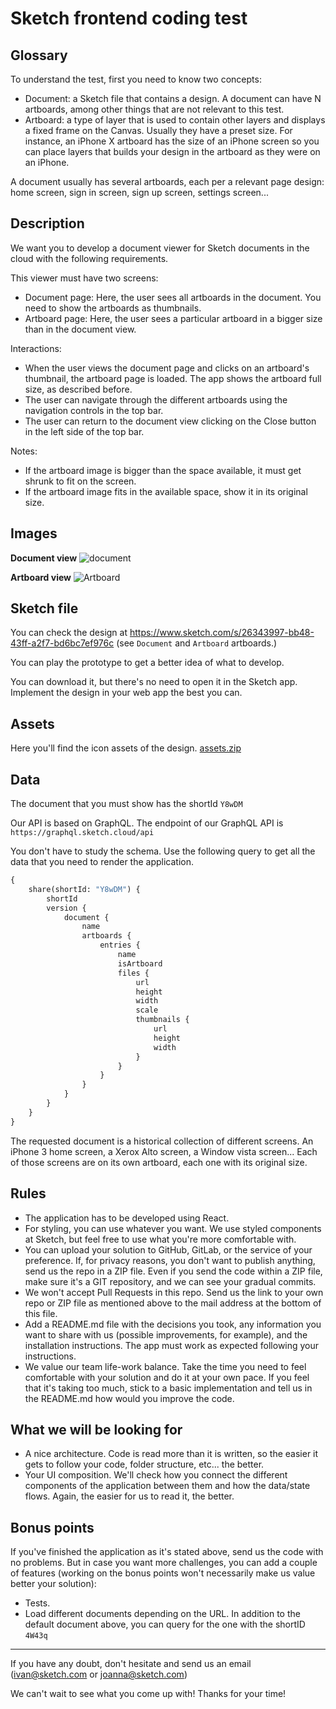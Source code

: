 # Sketch frontend coding test

## Glossary

To understand the test, first you need to know two concepts:

-   Document: a Sketch file that contains a design. A document can have N artboards, among other things that are not relevant to this test.
-   Artboard: a type of layer that is used to contain other layers and displays a fixed frame on the Canvas. Usually they have a preset size. For instance, an iPhone X artboard has the size of an iPhone screen so you can place layers that builds your design in the artboard as they were on an iPhone.

A document usually has several artboards, each per a relevant page design: home screen, sign in screen, sign up screen, settings screen...

## Description

We want you to develop a document viewer for Sketch documents in the cloud with the following requirements.

This viewer must have two screens:

-   Document page: Here, the user sees all artboards in the document. You need to show the artboards as thumbnails.
-   Artboard page: Here, the user sees a particular artboard in a bigger size than in the document view.

Interactions:

-   When the user views the document page and clicks on an artboard's thumbnail, the artboard page is loaded. The app shows the artboard full size, as described before.
-   The user can navigate through the different artboards using the navigation controls in the top bar.
-   The user can return to the document view clicking on the Close button in the left side of the top bar.

Notes:

-   If the artboard image is bigger than the space available, it must get shrunk to fit on the screen.
-   If the artboard image fits in the available space, show it in its original size.

## Images

**Document view**
![document](https://user-images.githubusercontent.com/1078228/74834572-fa7deb00-531b-11ea-921d-ea305910c544.png)

**Artboard view**
![Artboard](https://user-images.githubusercontent.com/1078228/74834589-01a4f900-531c-11ea-8290-dd851300dd50.png)

## Sketch file

You can check the design at https://www.sketch.com/s/26343997-bb48-43ff-a2f7-bd6bc7ef976c (see `Document` and `Artboard` artboards.)

You can play the prototype to get a better idea of what to develop.

You can download it, but there's no need to open it in the Sketch app. Implement the design in your web app the best you can.

## Assets

Here you'll find the icon assets of the design.
[assets.zip](https://github.com/sketch-hq/frontend-code-test/files/4235948/assets.zip)

## Data

The document that you must show has the shortId `Y8wDM`

Our API is based on GraphQL. The endpoint of our GraphQL API is `https://graphql.sketch.cloud/api`

You don't have to study the schema. Use the following query to get all the data that you need to render the application.

```graphql
{
    share(shortId: "Y8wDM") {
        shortId
        version {
            document {
                name
                artboards {
                    entries {
                        name
                        isArtboard
                        files {
                            url
                            height
                            width
                            scale
                            thumbnails {
                                url
                                height
                                width
                            }
                        }
                    }
                }
            }
        }
    }
}
```

The requested document is a historical collection of different screens. An iPhone 3 home screen, a Xerox Alto screen, a Window vista screen... Each of those screens are on its own artboard, each one with its original size.

## Rules

-   The application has to be developed using React.
-   For styling, you can use whatever you want. We use styled components at Sketch, but feel free to use what you're more comfortable with.
-   You can upload your solution to GitHub, GitLab, or the service of your preference. If, for privacy reasons, you don't want to publish anything, send us the repo in a ZIP file. Even if you send the code within a ZIP file, make sure it's a GIT repository, and we can see your gradual commits.
-   We won't accept Pull Requests in this repo. Send us the link to your own repo or ZIP file as mentioned above to the mail address at the bottom of this file.
-   Add a README.md file with the decisions you took, any information you want to share with us (possible improvements, for example), and the installation instructions. The app must work as expected following your instructions.
-   We value our team life-work balance. Take the time you need to feel comfortable with your solution and do it at your own pace. If you feel that it's taking too much, stick to a basic implementation and tell us in the README.md how would you improve the code.

## What we will be looking for

-   A nice architecture. Code is read more than it is written, so the easier it gets to follow your code, folder structure, etc... the better.
-   Your UI composition. We'll check how you connect the different components of the application between them and how the data/state flows. Again, the easier for us to read it, the better.

## Bonus points

If you've finished the application as it's stated above, send us the code with no problems. But in case you want more challenges, you can add a couple of features (working on the bonus points won't necessarily make us value better your solution):

-   Tests.
-   Load different documents depending on the URL. In addition to the default document above, you can query for the one with the shortID `4W43q`

---

If you have any doubt, don't hesitate and send us an email (ivan@sketch.com or joanna@sketch.com)

We can't wait to see what you come up with! Thanks for your time!
